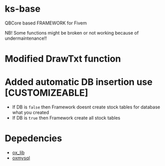 # ks-base
QBCore based FRAMEWORK for Fivem

NB! Some functions might be broken or not working because of undermaintenance!!


# Modified DrawTxt function

# Added automatic DB insertion use [CUSTOMIZEABLE]

* If DB is `false` then Framework doesnt create  stock tables for database what you created
* If DB is `true` then Framework create all stock tables


# Depedencies

* [ox_lib](https://github.com/overextended/ox_lib)
* [oxmysql](https://github.com/overextended/oxmysql)


